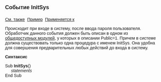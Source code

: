 ﻿<html>
<head>
<title>Системное событие InitSys</title>
</head>

<body>

<p><font size="4" face="Arial"><strong>Событие InitSys<br>
<br>
</strong></font><font face="Arial"><a href="../scriptstproced.html">См. 
также</a>&nbsp; <u>Пример</u>&nbsp; <a href="../Defs/Module.html">Применяется к</a></font></p>

<p class="label"><font face="Arial">Происходит при входе в систему, 
после ввода пароля пользователя. Обработчик данного события должен быть описан в 
одном из <a href="../Defs/Module.html">общедоступных модулей</a>, у которых в 
описании Public=1. Причем в системе должна существовать только одна процедура с 
именем InitSys. Она удобна для совершения предварительных любых действий до 
входа в систему.</font></p>

<p class="label"><font face="Arial"><b>Синтаксис</b></font></p>

<p><font face="Arial">Sub <strong>InitSys</strong>()<br>
<em>&nbsp;&nbsp;&nbsp;&nbsp; statements</em><br>
End Sub</font></p>

<p>&nbsp;</p>
</body>
</html>
